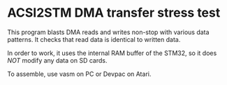 ACSI2STM DMA transfer stress test
=================================

This program blasts DMA reads and writes non-stop with various data patterns. It checks that read data is identical to written
data.

In order to work, it uses the internal RAM buffer of the STM32, so it does *NOT* modify any data on SD cards.

To assemble, use vasm on PC or Devpac on Atari.
